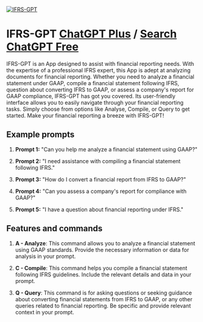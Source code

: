 
[![IFRS-GPT](https://files.oaiusercontent.com/file-8a8t4tafcbZq9OBODCOfLc3x?se=2123-10-18T05%3A05%3A40Z&sp=r&sv=2021-08-06&sr=b&rscc=max-age%3D31536000%2C%20immutable&rscd=attachment%3B%20filename%3Dfd9bc82c-b0aa-48fc-a0fc-c06eae5f073a.png&sig=mQ/LgoHcsl2oze4oKhCZLFKEbWagJTdyM5MVnpa2Wm4%3D)](https://chat.openai.com/g/g-UwhClxZ3X-ifrs-gpt)

# IFRS-GPT [ChatGPT Plus](https://chat.openai.com/g/g-UwhClxZ3X-ifrs-gpt) / [Search ChatGPT Free](https://gptcall.net/index.html#/?search=IFRS-GPT)

IFRS-GPT is an App designed to assist with financial reporting needs. With the expertise of a professional IFRS expert, this App is adept at analyzing documents for financial reporting. Whether you need to analyze a financial statement under GAAP, compile a financial statement following IFRS, question about converting IFRS to GAAP, or assess a company's report for GAAP compliance, IFRS-GPT has got you covered. Its user-friendly interface allows you to easily navigate through your financial reporting tasks. Simply choose from options like Analyse, Compile, or Query to get started. Make your financial reporting a breeze with IFRS-GPT!

## Example prompts

1. **Prompt 1:** "Can you help me analyze a financial statement using GAAP?"

2. **Prompt 2:** "I need assistance with compiling a financial statement following IFRS."

3. **Prompt 3:** "How do I convert a financial report from IFRS to GAAP?"

4. **Prompt 4:** "Can you assess a company's report for compliance with GAAP?"

5. **Prompt 5:** "I have a question about financial reporting under IFRS."

## Features and commands

1. **A - Analyze**: This command allows you to analyze a financial statement using GAAP standards. Provide the necessary information or data for analysis in your prompt.

2. **C - Compile**: This command helps you compile a financial statement following IFRS guidelines. Include the relevant details and data in your prompt.

3. **Q - Query**: This command is for asking questions or seeking guidance about converting financial statements from IFRS to GAAP, or any other queries related to financial reporting. Be specific and provide relevant context in your prompt.


